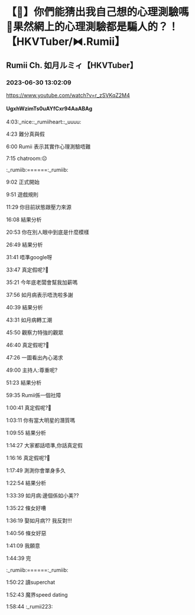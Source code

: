 # 【🧐】你們能猜出我自己想的心理測驗嗎🔎果然網上的心理測驗都是騙人的？！【HKVTuber/⧓.Rumii】

## Rumii Ch. 如月ルミィ【HKVTuber】

### 2023-06-30 13:02:09

https://www.youtube.com/watch?v=r_zSVKqZ2M4

#### UgxhWzimTs0uAYfCxr94AaABAg

4:03:_nice::_rumiiheart::_uuuu:

4:23 難分真與假

6:00  Rumii 表示其實作心理測驗唔難

7:15 chatroom:☹

:_rumiib:======:_rumiib:

9:02 正式開始

9:51 遊戲規則

11:29 你目前狀態跟壓力來源

16:08 結果分析

20:53 你在別人眼中到底是什麼模樣

26:49 結果分析

31:41 唔準google呀

33:47 真定假呢?🧐

35:21 今年底老闆會幫我加薪嗎

37:56 如月病表示唔洗啦多謝

40:39 結果分析

43:31 如月病轉工潮

45:50 觀察力特強的觀眾

46:40 真定假呢?🧐

47:26 一圖看出內心渴求

49:00 主持人:尊重呢?

51:23 結果分析

59:35 Rumii係一個社障

1:00:41 真定假呢?🧐

1:03:11 你有當大明星的潛質嗎

1:09:55 結果分析

1:14:27 大家都話唔準,你話真定假

1:16:16 真定假呢?🧐

1:17:49 測測你會單身多久

1:22:54 結果分析

1:33:39 如月病:邊個係如小美??

1:35:22 條女好嘈

1:36:19 娶如月病?? 我反對!!!

1:40:56 條女好惡

1:41:09 我願意

1:44:39 完

:_rumiib:======:_rumiib:

1:50:22 讀superchat

1:52:43 魔界speed dating

1:58:44 :_rumii223:

